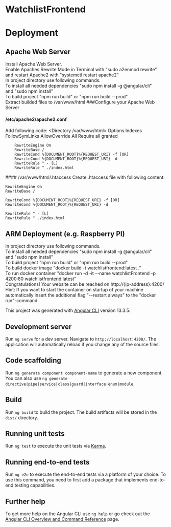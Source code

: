# WatchlistFrontend

# Deployment

## Apache Web Server
Install Apache Web Server.  
Enable Apaches Rewrite Mode in Terminal with "sudo a2enmod rewrite"  
and restart Apache2 with "systemctl restart apache2"  
In project directory use following commands.  
To install all needed dependencies "sudo npm install -g @angular/cli"  
and "sudo npm install"  
To build project "npm run build" or "npm run build --prod"  
Extract builded files to /var/www/html
###Configure your Apache Web Server
#### /etc/apache2/apache2.conf
Add following code:
<Directory /var/www/html>
	Options Indexes FollowSymLinks
	AllowOverride All
	Require all granted
		
		RewriteEngine On
		RewriteBase /
		RewriteCond %{DOCUMENT_ROOT}%{REQUEST_URI} -f [OR]
		RewriteCond %{DOCUMENT_ROOT}%{REQUEST_URI} -d
		RewriteRule ^ - [L]
		RewriteRule ^ ./index.html
</Directory>
#### /var/www/html/.htaccess
Create .htaccess file with following content:
<IfModule mod_rewrite.c>

	RewriteEngine On
	RewriteBase /

	RewriteCond %{DOCUMENT_ROOT}%{REQUEST_URI} -f [OR]
	RewriteCond %{DOCUMENT_ROOT}%{REQUEST_URI} -d

	RewriteRule ^ - [L]
	RewriteRule ^ ./index.html

</IfModule>


## ARM Deployment (e.g. Raspberry PI)
In project directory use following commands.  
To install all needed dependencies "sudo npm install -g @angular/cli"  
and "sudo npm install"  
To build project "npm run build" or "npm run build --prod"  
To build docker image "docker build -t watchlistfrontend:latest ."  
To run docker container "docker run -d -it --name watchlistFrontend -p 4200:80 watchlistfrontend:latest"  
Congratulations! Your website can be reached on http://{ip-address}:4200/  
Hint: If you want to start the container on startup of your machine automatically insert the additional flag "--restart always" to the "docker run"-command.  

This project was generated with [Angular CLI](https://github.com/angular/angular-cli) version 13.3.5.

## Development server

Run `ng serve` for a dev server. Navigate to `http://localhost:4200/`. The application will automatically reload if you change any of the source files.

## Code scaffolding

Run `ng generate component component-name` to generate a new component. You can also use `ng generate directive|pipe|service|class|guard|interface|enum|module`.

## Build

Run `ng build` to build the project. The build artifacts will be stored in the `dist/` directory.

## Running unit tests

Run `ng test` to execute the unit tests via [Karma](https://karma-runner.github.io).

## Running end-to-end tests

Run `ng e2e` to execute the end-to-end tests via a platform of your choice. To use this command, you need to first add a package that implements end-to-end testing capabilities.

## Further help

To get more help on the Angular CLI use `ng help` or go check out the [Angular CLI Overview and Command Reference](https://angular.io/cli) page.

